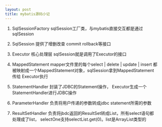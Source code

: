 ```yaml
---
layout: post
title: mybatis源码小记
---
```


1. SqlSessionFactory sqlSession工厂类，与mybatis直接交互都是通过sqlSession

2. SqlSession  提供了增删改查 commit rollback等接口

3. Executor 核心处理层 sqlSession就是调用了Executor的接口

4. MappedStatement mapper文件里的每个select | delete | update | insert 都被映射成一个MappedStatement对象，sqlSession拿到MappedStatement传给
Executor执行

5. StatementHandler 封装了JDBC的Statement操作， Executor生成一个StatementHandler进行JDBC操作

6. ParameterHandler 负责将用户传递的参数转成jdbc statement所需的参数

7. ResultSetHandler 负责将jbdc返回的ResultSet转成List，所有select语句都处理成了list，
selectOne支持selectList.get(0)。list是ArrayList类型的


